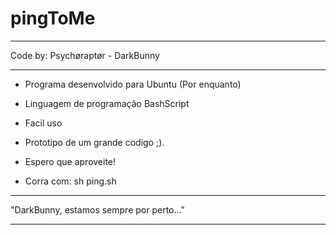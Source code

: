 # pingToMe
--------------------------------------------------------------------------

 Code by: Psychøraptør - DarkBunny

--------------------------------------------------------------------------

 - Programa desenvolvido para Ubuntu (Por enquanto)
 - Linguagem de programação BashScript
 - Facil uso
 - Prototipo de um grande codigo ;).

 - Espero que aproveite!

 - Corra com: sh ping.sh

--------------------------------------------------------------------------

 "DarkBunny, estamos sempre por perto…"

--------------------------------------------------------------------------
